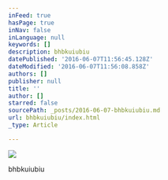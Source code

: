 ```yaml
---
inFeed: true
hasPage: true
inNav: false
inLanguage: null
keywords: []
description: bhbkuiubiu
datePublished: '2016-06-07T11:56:45.128Z'
dateModified: '2016-06-07T11:56:08.858Z'
authors: []
publisher: null
title: ''
author: []
starred: false
sourcePath: _posts/2016-06-07-bhbkuiubiu.md
url: bhbkuiubiu/index.html
_type: Article

---
```

![](https://the-grid-user-content.s3-us-west-2.amazonaws.com/ca5ca57f-a369-4749-b444-5703796f5518.jpg)

bhbkuiubiu
